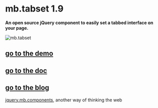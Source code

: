 # mb.tabset 1.9

__An open source jQuery component to easily set a tabbed interface on your page.__

![mb.tabset](http://pupunzi.com/gitHub/mb.tabset.jpg)


## [go to the demo](http://pupunzi.com/#mb.components/mb.tabset/tabset.html)
## [go to the doc](http://wiki.github.com/pupunzi/jquery.mb.tabset/)
## [go to the blog](http://pupunzi.open-lab.com/mb-jquery-components/mb-tabset/)


[jquery.mb.components](http://pupunzi.com/), another way of thinking the web
